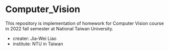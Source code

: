 # Computer_Vision

This repository is implementation of homework for Computer Vision course in 2022 fall semester at National Taiwan University.

- creater: Jia-Wei Liao
- institute: NTU in Taiwan
